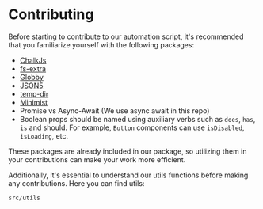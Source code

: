 # Contributing

Before starting to contribute to our automation script, it's recommended that you familiarize yourself with the following packages:

- [ChalkJs](https://github.com/chalk/chalk)
- [fs-extra](https://github.com/jprichardson/node-fs-extra)
- [Globby](https://github.com/sindresorhus/globby)
- [JSON5](https://github.com/json5/json5)
- [temp-dir](https://github.com/sindresorhus/temp-dir)
- [Minimist](https://github.com/minimistjs/minimist)
- Promise vs Async-Await (We use async await in this repo)
- Boolean props should be named using auxiliary verbs such as `does`, `has`, `is` and should. For example, `Button` components can use `isDisabled`, `isLoading`, etc.

These packages are already included in our package, so utilizing them in your contributions can make your work more efficient.

Additionally, it's essential to understand our utils functions before making any contributions. Here you can find utils:

```bash
src/utils
```
